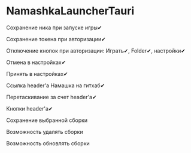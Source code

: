 # NamashkaLauncherTauri

Сохранение ника при запуске игры✔

Сохранение токена при авторизации✔

Отключение кнопок при авторизации: Играть✔, Folder✔, настройки✔

Отмена в настройках✔

Принять в настройках✔

Ссылка header'a Намашка на гитхаб✔

Перетаскивание за счет header'a✔

Кнопки header'a✔

Сохранение выбранной сборки

Возможность удалять сборки

Возможность обновлять сборки